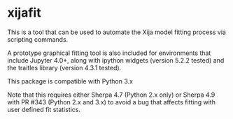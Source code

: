# xijafit

This is a tool that can be used to automate the Xija model fitting process via scripting commands. 

A prototype graphical fitting tool is also included for environments that include Jupyter 4.0+, along with ipython widgets (version 5.2.2 tested) and the traitles library (version 4.3.1 tested).

This package is compatible with Python 3.x

Note that this requires either Sherpa 4.7 (Python 2.x only) or Sherpa 4.9 with PR #343 (Python 2.x and 3.x) to avoid a bug that affects fitting with user defined fit statistics.